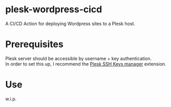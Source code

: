 # plesk-wordpress-cicd
A CI/CD Action for deploying Wordpress sites to a Plesk host. 


# Prerequisites
Plesk server should be accessible by username + key authentication.  
In order to set this up, I recommend the [Plesk SSH Keys manager](https://www.plesk.com/extensions/ssh-keys/) extension.

# Use
w.i.p.


